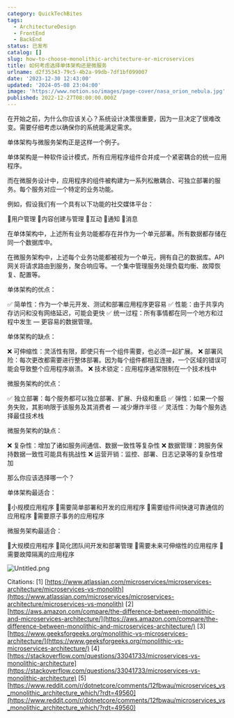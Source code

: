 ```yaml
---
category: QuickTechBites
tags:
  - ArchitectureDesign
  - FrontEnd
  - BackEnd
status: 已发布
catalog: []
slug: how-to-choose-monolithic-architecture-or-microservices
title: 如何考虑选择单体架构还是微服务
urlname: d2f35343-79c5-4b2a-99db-7df1bf099007
date: '2023-12-30 12:43:00'
updated: '2024-05-08 23:04:00'
image: 'https://www.notion.so/images/page-cover/nasa_orion_nebula.jpg'
published: 2022-12-27T08:00:00.000Z
---
```


在开始之前，为什么你应该关心？系统设计决策很重要，因为一旦决定了很难改变。需要仔细考虑以确保你的系统能满足需求。


单体架构与微服务架构正是这样一个例子。


单体架构是一种软件设计模式，所有应用程序组件合并成一个紧密耦合的统一应用程序。


而在微服务设计中，应用程序的组件被构建为一系列松散耦合、可独立部署的服务。每个服务对应一个特定的业务功能。


例如，假设我们有一个具有以下功能的社交媒体平台：


🔸用户管理
🔸内容创建与管理
🔸互动
🔸通知
🔸消息


在单体架构中，上述所有业务功能都存在并作为一个单元部署。所有数据都存储在同一个数据库中。


在微服务架构中，上述每个业务功能都被视为一个单元，拥有自己的数据库。API 网关将请求路由到服务，聚合响应等。一个集中管理服务处理负载均衡、故障恢复、配置等。


单体架构的优点：


✅ 简单性：作为一个单元开发、测试和部署应用程序更容易
✅ 性能：由于共享内存访问和没有网络延迟，可能会更快
✅ 统一过程：所有事情都在同一个地方和过程中发生 — 更容易的数据管理。


单体架构的缺点：


❌ 可伸缩性：灵活性有限，即使只有一个组件需要，也必须一起扩展。
❌ 部署风险：每次更改都需要进行整体部署。因为每个组件都相互连接，一个区域的错误可能会导致整个应用程序崩溃。
❌ 技术锁定：应用程序通常限制在一个技术栈中


微服务架构的优点：


✅ 独立部署：每个服务都可以独立部署、扩展、升级和重启
✅ 弹性：如果一个服务失败，其影响限于该服务及其消费者 — 减少爆炸半径
✅ 灵活性：为每个服务选择最佳技术栈


微服务架构的缺点：


❌ 复杂性：增加了诸如服务间通信、数据一致性等复杂性
❌ 数据管理：跨服务保持数据一致性可能具有挑战性
❌ 运营开销：监控、部署、日志记录等的复杂性增加


那么你应该选择哪一个？


单体架构最适合：


🔹小规模应用程序
🔹需要简单部署和开发的应用程序
🔹需要组件间快速可靠通信的应用程序
🔹需要原子事务的应用程序


微服务架构最适合：


🔸大规模应用程序
🔸简化团队间开发和部署管理
🔸需要未来可伸缩性的应用程序
🔸需要故障隔离的应用程序


![Untitled.png](https://prod-files-secure.s3.us-west-2.amazonaws.com/5d24fe63-e567-4804-86f9-9fdc62e13082/8d149051-cc00-4198-a3d7-e00805eb8f9e/Untitled.png?X-Amz-Algorithm=AWS4-HMAC-SHA256&X-Amz-Content-Sha256=UNSIGNED-PAYLOAD&X-Amz-Credential=ASIAZI2LB466RPLZD2ZI%2F20250406%2Fus-west-2%2Fs3%2Faws4_request&X-Amz-Date=20250406T213230Z&X-Amz-Expires=3600&X-Amz-Security-Token=IQoJb3JpZ2luX2VjENP%2F%2F%2F%2F%2F%2F%2F%2F%2F%2FwEaCXVzLXdlc3QtMiJIMEYCIQCW5kufrAW475SypKtb%2B1%2FgYqpZU88Ru4OgKyW5AjZ2vQIhANDhtZjTrdyRnmAROqB%2FSaejNCeoNixGEAbQYSt9Y3HBKv8DCEwQABoMNjM3NDIzMTgzODA1IgxflA5IklKrXqjWtqoq3AMdhpY8aS%2FDq%2BpeHGYTio0Wxjok2Go0SuVnhQw8PDCGiVAt54ISt%2Bzx0Y71oTiP2UhLQBQmmpUbQQHhV5ed0Ji%2BONPiLEZsU%2FfEoAri7M9h3gaoR8mJpmPrgPpLjrZ7ln2%2BVja%2Fikb9dmss7nISuCPXHqnoPr8VTQE9TazZOf%2BfYES0K3Tox1komcGqLWJ0yMeCxwRbA5n8jEMpA8CNaUHvB2FYLGEe%2FBoTwbXekOLz4Jf8Nh8FDGRQUmt%2F5%2FC5vcoP93UbLIQMop4Ih8f05dw1mMpjbHZrETXlBM3KLOvRGpbIzIzCj4iP9dmcmfS94HyEUY8o8cFP4GFw9QIlgA5vPFXRBd0KukyjJEgwHolohpv%2FUP9WRJ9RZyRfs%2Bg4V8ltRkI9U7Ew9mjYRMj6NjuaAESu1k4XLTCFYm3Q%2BsojQAdCdE2Pyuw90dq0WXtj0g6Yqo5CgwOofVGofOD2Oi3xfS6cy6E9n5FeUG9%2Fm6%2Bl4HbO2T1GMpdFItFpAL7ZvX38lQPPsiTm5eN5RqcH1dAEbq%2B%2BjTOBVb%2B5Lfg3PXyQ1oR6wlAKzwEm2TxRSHrXLJqVLINlplad0GsJu4kn%2BPDq5g1nSHqe24akBGwoAS3dMdtWjP0%2FGAoy%2BkgxZTDWm8u%2FBjqkAWWKPW0A%2FFtBLX5sFqChRKVGyagboofoPKTITdK2I2OT5LxdRFCYWo7wr%2F1NG5wb%2FsiqxkAXiZMDyO9eByFE8g7lfWHmUdCELzP0tDMEV4jRLwVq5ng8wpXmyjqje2hHWt%2BxrYkKblEEs9BA1c6wMklcuoOtWOqMikXMYu2nL2QgvbHtsEvOVvfYwgiWznKeQLB%2BGjHOSzLfiadjfXEG5bubw%2FuQ&X-Amz-Signature=2d0d5f7c6a60a765fe359a8e43eb5f2e1f9396895577ec20557984a621cd1d49&X-Amz-SignedHeaders=host&x-id=GetObject)


Citations:
[1] [https://www.atlassian.com/microservices/microservices-architecture/microservices-vs-monolith](https://www.atlassian.com/microservices/microservices-architecture/microservices-vs-monolith)
[2] [https://aws.amazon.com/compare/the-difference-between-monolithic-and-microservices-architecture/](https://aws.amazon.com/compare/the-difference-between-monolithic-and-microservices-architecture/)
[3] [https://www.geeksforgeeks.org/monolithic-vs-microservices-architecture/](https://www.geeksforgeeks.org/monolithic-vs-microservices-architecture/)
[4] [https://stackoverflow.com/questions/33041733/microservices-vs-monolithic-architecture](https://stackoverflow.com/questions/33041733/microservices-vs-monolithic-architecture)
[5] [https://www.reddit.com/r/dotnetcore/comments/12fbwau/microservices_vs_monolithic_architecture_which/?rdt=49560](https://www.reddit.com/r/dotnetcore/comments/12fbwau/microservices_vs_monolithic_architecture_which/?rdt=49560)

